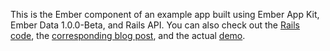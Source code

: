 This is the Ember component of an example app built using Ember App Kit, Ember Data 1.0.0-Beta, and Rails API. You can also check out the [Rails code](https://github.com/jasonkriss/contacts-server), the [corresponding blog post](http://blog.jasonkriss.com/building-an-app-with-ember-app-kit-part-1), and the actual [demo](http://contacts-client.s3-website-us-west-1.amazonaws.com).
